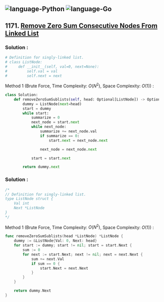 ![language-Python](https://img.shields.io/badge/Python-ffd43b?style=for-the-badge&logo=PYTHON)
![language-Go](https://img.shields.io/badge/Go-00add8?style=for-the-badge&logo=GO&logoColor=white)
---

## 1171. [Remove Zero Sum Consecutive Nodes From Linked List](https://leetcode.com/problems/remove-zero-sum-consecutive-nodes-from-linked-list)

### Solution :

```python
# Definition for singly-linked list.
# class ListNode:
#     def __init__(self, val=0, next=None):
#         self.val = val
#         self.next = next
```

Method 1 (Brute Force, Time Complexity: $O(N^2)$, Space Complexity: $O(1)$) :
```python
class Solution:
    def removeZeroSumSublists(self, head: Optional[ListNode]) -> Optional[ListNode]:
        dummy = ListNode(next=head)
        start = dummy
        while start:
            summarize = 0
            next_node = start.next
            while next_node:
                summarize += next_node.val
                if summarize == 0:
                    start.next = next_node.next

                next_node = next_node.next

            start = start.next

        return dummy.next
```

### Solution :

```go
/*
// Definition for singly-linked list.
type ListNode struct {
    Val int
    Next *ListNode
}
*/
```

Method 1 (Brute Force, Time Complexity: $O(N^2)$, Space Complexity: $O(1)$) :
```go
func removeZeroSumSublists(head *ListNode) *ListNode {
    dummy := &ListNode{Val: 0, Next: head}
    for start := dummy; start != nil; start = start.Next {
        sum := 0
        for next := start.Next; next != nil; next = next.Next {
            sum += next.Val
            if sum == 0 {
                start.Next = next.Next
            }
        }
    }

    return dummy.Next
}
```
